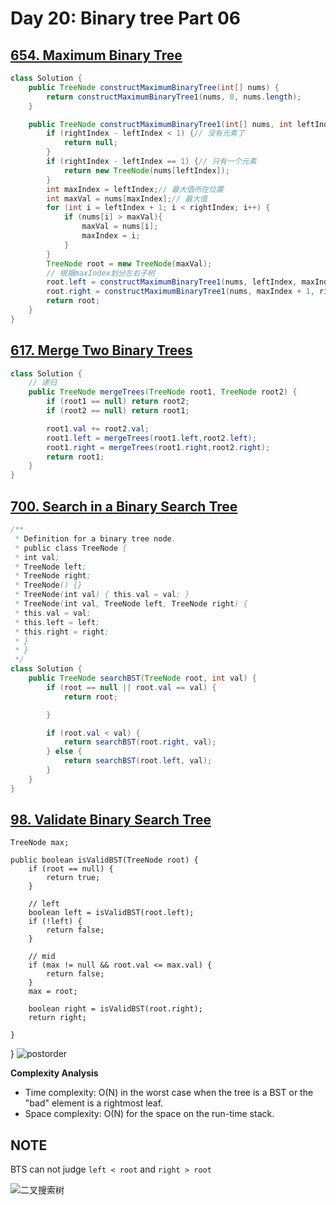 # Day 20: Binary tree Part 06

## [654. Maximum Binary Tree](https://leetcode.com/problems/maximum-binary-tree/)

```java
class Solution {
    public TreeNode constructMaximumBinaryTree(int[] nums) {
        return constructMaximumBinaryTree1(nums, 0, nums.length);
    }

    public TreeNode constructMaximumBinaryTree1(int[] nums, int leftIndex, int rightIndex) {
        if (rightIndex - leftIndex < 1) {// 没有元素了
            return null;
        }
        if (rightIndex - leftIndex == 1) {// 只有一个元素
            return new TreeNode(nums[leftIndex]);
        }
        int maxIndex = leftIndex;// 最大值所在位置
        int maxVal = nums[maxIndex];// 最大值
        for (int i = leftIndex + 1; i < rightIndex; i++) {
            if (nums[i] > maxVal){
                maxVal = nums[i];
                maxIndex = i;
            }
        }
        TreeNode root = new TreeNode(maxVal);
        // 根据maxIndex划分左右子树
        root.left = constructMaximumBinaryTree1(nums, leftIndex, maxIndex);
        root.right = constructMaximumBinaryTree1(nums, maxIndex + 1, rightIndex);
        return root;
    }
}
```

## [617. Merge Two Binary Trees](https://leetcode.com/problems/merge-two-binary-trees/)

```java
class Solution {
    // 递归
    public TreeNode mergeTrees(TreeNode root1, TreeNode root2) {
        if (root1 == null) return root2;
        if (root2 == null) return root1;

        root1.val += root2.val;
        root1.left = mergeTrees(root1.left,root2.left);
        root1.right = mergeTrees(root1.right,root2.right);
        return root1;
    }
}
```

## [700. Search in a Binary Search Tree](https://leetcode.com/problems/search-in-a-binary-search-tree/)

```java
/**
 * Definition for a binary tree node.
 * public class TreeNode {
 * int val;
 * TreeNode left;
 * TreeNode right;
 * TreeNode() {}
 * TreeNode(int val) { this.val = val; }
 * TreeNode(int val, TreeNode left, TreeNode right) {
 * this.val = val;
 * this.left = left;
 * this.right = right;
 * }
 * }
 */
class Solution {
    public TreeNode searchBST(TreeNode root, int val) {
        if (root == null || root.val == val) {
            return root;

        }

        if (root.val < val) {
            return searchBST(root.right, val);
        } else {
            return searchBST(root.left, val);
        }
    }
}
```

## [98. Validate Binary Search Tree](https://leetcode.com/problems/validate-binary-search-tree/)

    TreeNode max;

    public boolean isValidBST(TreeNode root) {
        if (root == null) {
            return true;
        }

        // left
        boolean left = isValidBST(root.left);
        if (!left) {
            return false;
        }

        // mid
        if (max != null && root.val <= max.val) {
            return false;
        }
        max = root;

        boolean right = isValidBST(root.right);
        return right;

    }
}
![postorder](https://leetcode.com/problems/validate-binary-search-tree/Figures/145_transverse.png)

**Complexity Analysis**

* Time complexity: O(N) in the worst case when the tree is a BST or the "bad" element is a rightmost leaf.
* Space complexity: O(N) for the space on the run-time stack.

## NOTE

BTS can not judge `left < root` and `right > root`

![二叉搜索树](https://code-thinking-1253855093.file.myqcloud.com/pics/20230310000824.png)
